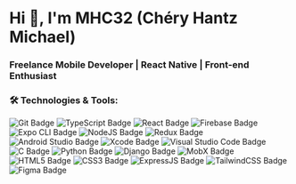 # Hi 👋, I'm MHC32 (Chéry Hantz Michael)
### Freelance Mobile Developer | React Native | Front-end Enthusiast

### 🛠️ Technologies & Tools:
![Git Badge](https://img.shields.io/badge/Git-F05032?style=for-the-badge&logo=git&logoColor=white)
![TypeScript Badge](https://img.shields.io/badge/TypeScript-007ACC?style=for-the-badge&logo=typescript&logoColor=white)
![React Badge](https://img.shields.io/badge/React-20232A?style=for-the-badge&logo=react&logoColor=61DAFB)
![Firebase Badge](https://img.shields.io/badge/Firebase-FFCA28?style=for-the-badge&logo=firebase&logoColor=white)
![Expo CLI Badge](https://img.shields.io/badge/Expo-1C1E24?style=for-the-badge&logo=expo&logoColor=white)
![NodeJS Badge](https://img.shields.io/badge/Node.js-339933?style=for-the-badge&logo=nodedotjs&logoColor=white)
![Redux Badge](https://img.shields.io/badge/Redux-764ABC?style=for-the-badge&logo=redux&logoColor=white)
![Android Studio Badge](https://img.shields.io/badge/Android_Studio-3DDC84?style=for-the-badge&logo=android-studio&logoColor=white)
![Xcode Badge](https://img.shields.io/badge/Xcode-1575F9?style=for-the-badge&logo=xcode&logoColor=white)
![Visual Studio Code Badge](https://img.shields.io/badge/Visual_Studio_Code-0078D4?style=for-the-badge&logo=visual-studio-code&logoColor=white)
![C Badge](https://img.shields.io/badge/C-A8B9CC?style=for-the-badge&logo=c&logoColor=white)
![Python Badge](https://img.shields.io/badge/Python-3776AB?style=for-the-badge&logo=python&logoColor=white)
![Django Badge](https://img.shields.io/badge/Django-092E20?style=for-the-badge&logo=django&logoColor=white)
![MobX Badge](https://img.shields.io/badge/MobX-FF9955?style=for-the-badge&logo=mobx&logoColor=white)
![HTML5 Badge](https://img.shields.io/badge/HTML5-E34F26?style=for-the-badge&logo=html5&logoColor=white)
![CSS3 Badge](https://img.shields.io/badge/CSS3-1572B6?style=for-the-badge&logo=css3&logoColor=white)
![ExpressJS Badge](https://img.shields.io/badge/Express.js-404D59?style=for-the-badge)
![TailwindCSS Badge](https://img.shields.io/badge/TailwindCSS-38B2AC?style=for-the-badge&logo=tailwind-css&logoColor=white)
![Figma Badge](https://img.shields.io/badge/Figma-F24E1E?style=for-the-badge&logo=figma&logoColor=white)

<!--
**MHC32/MHC32** is a ✨ _special_ ✨ repository because its `README.md` (this file) appears on your GitHub profile.

Here are some ideas to get you started:

- 🔭 I’m currently working on ...
- 🌱 I’m currently learning ...
- 👯 I’m looking to collaborate on ...
- 🤔 I’m looking for help with ...
- 💬 Ask me about ...
- 📫 How to reach me: ...
- 😄 Pronouns: ...
- ⚡ Fun fact: ...
-->
